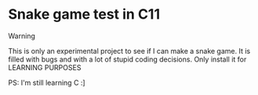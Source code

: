 # Snake game test in C11

> [!WARNING]
> This is only an experimental project to see if I can make a snake game.
> It is filled with bugs and with a lot of stupid coding decisions.
> Only install it for LEARNING PURPOSES

PS: I'm still learning C :]
